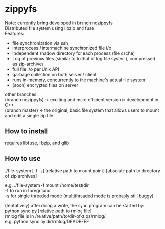 # zippyfs
Note: currently being developed in branch nozippyfs  
Distributed file system using libzip and fuse  
Features: 
- file synchronization via ssh  
- interprocess / intermachine synchronized file i/o  
- independent shadow directory for each process (file cache)  
- Log of previous files (similar to to that of log file system), compressed as zip-archives      
- full file i/o per Unix API   
- garbage collection on both server / client  
- runs in-memory, concurrently to the machine's actual file system  
- (soon) encrypted files on server  

other branches:  
(branch nozippyfs) -> exciting and more efficient version in development in C++  
(branch master) -> the original, basic file system that allows users to mount and edit a single zip file

How to install  
-----------------
requires libfuse, libzip, and glib

How to use  
-----------------
./file-system [-f -s] [relative path to mount point] [absolute path to directory of zip archives]  

e.g. ./file-system -f mount /home/test/dir  
-f to run in foreground  
-s for single threaded mode (multithreaded mode is probably still buggy)  

(tentatively) after doing a write, the sync program can be started by:  
python sync.py [relative path to rmlog file]  
rmlog file is in /relative/path/to/dir-of-zips/rmlog/  
e.g. python sync.py dir/rmlog/DEADBEEF  



